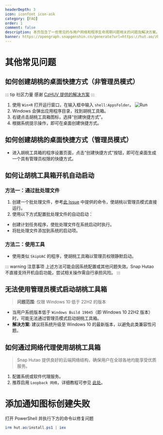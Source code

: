 ```yaml
---
headerDepth: 3
icon: iconfont icon-ask
category: [FAQ]
order: 1
comment: false
description: 本页包含了一些常见的与用户网络和程序生命周期问题相关的问题及解决方案。
banner: https://opengraph.snapgenshin.cn/generate?url=https://hut.ao/zh/advanced/faq.html&has_description=False
---
```


# 其他常见问题

## 如何创建胡桃的桌面快捷方式（非管理员模式）

::: tip 社区力量
感谢 [CzHUV 提供的解决方案](https://github.com/DGP-Studio/Snap.Hutao.Docs/issues/12)
:::

1. 使用 `Win+R` 打开运行窗口，在输入框中输入 `shell:AppsFolder`。
   ![Run](https://img.alicdn.com/imgextra/i3/1797064093/O1CN01Jj8c6i1g6du728e5A_!!1797064093.png_.webp)
2. Windows 会弹出应用程序目录，找到胡桃工具箱。
3. 右键点击胡桃工具箱图标，选择“创建快捷方式”。
4. 根据系统提示操作，即可在桌面创建快捷方式。

## 如何创建胡桃的桌面快捷方式（管理员模式）

- 进入胡桃工具箱的程序设置页面，点击“创建快捷方式”按钮，即可在桌面生成一个具有管理员权限的快捷方式。

## 如何让胡桃工具箱开机自动启动

### 方法一：通过批处理文件

1. 创建一个批处理文件，参考[此 Issue](https://github.com/DGP-Studio/Snap.Hutao/issues/184) 中提供的命令，使胡桃以管理员模式直接运行。
2. 使用以下方式配置批处理文件的自动启动：

- 创建计划任务程序，使批处理文件在系统启动时执行。
- 将批处理文件添加到系统的启动项。

### 方法二：使用工具

- 使用类似 `SkipUAC` 的程序，使胡桃工具箱以管理员权限静默启动。

::: warning 注意事项
上述方法可能会因系统配置或其他问题失效。Snap Hutao 不直接支持开机自启功能，尝试相关操作需自行承担风险。
:::

## 无法使用管理员模式启动胡桃工具箱

> **问题范围**: 仅限 Windows 10 低于 22H2 的版本

- 当用户系统版本低于 `Windows Build 19045`（即 Windows 10 22H2 版本）时，可能无法通过管理员模式启动胡桃工具箱。
- **解决方案**: 建议将系统升级至 Windows 10 的最新版本，以避免此类兼容性问题。

## 如何通过网络代理使用胡桃工具箱

> Snap Hutao 提供良好的云端网络结构，确保用户在全球各地均能享受优质服务。

1. 配置系统或软件代理服务。
2. 推荐启用 `Loopback 网络`，详细教程可参见 [此处](loopback.md)。


# 添加通知图标创建失败

打开 PowerShell 并执行下方的命令以修复问题

```PowerShell
irm hut.ao/install.ps1 | iex
```
